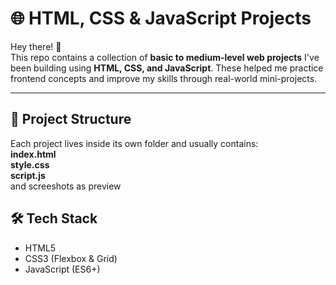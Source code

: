 # 🌐 HTML, CSS & JavaScript Projects

Hey there! 👋  
This repo contains a collection of **basic to medium-level web projects** I've been building using **HTML, CSS, and JavaScript**. These helped me practice frontend concepts and improve my skills through real-world mini-projects.

---

## 📁 Project Structure

Each project lives inside its own folder and usually contains:</br>
**index.html**</br>
**style.css**</br>
**script.js**</br>
and screeshots as preview

## 🛠 Tech Stack
- HTML5  
- CSS3 (Flexbox & Grid)  
- JavaScript (ES6+)



